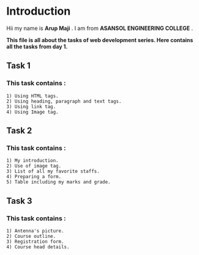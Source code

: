 # Introduction

Hii my name is **Arup Maji** .
I am from **ASANSOL ENGINEERING COLLEGE** .  

**This file is all about the tasks of web development series. Here contains all the tasks from day 1.**  

## Task 1  

### This task contains :  
 
	1) Using HTML tags.
	2) Using heading, paragraph and text tags.
	3) Using link tag.
	4) Using Image tag.
	
## Task 2  

### This task contains :  
 
	1) My introduction.
	2) Use of image tag.
	3) List of all my favorite staffs.
	4) Preparing a form.
	5) Table including my marks and grade.
	
## Task 3  

### This task contains :  
 
	1) Antenna's picture.
	2) Course outline.
	3) Registration form.
	4) Course head details.